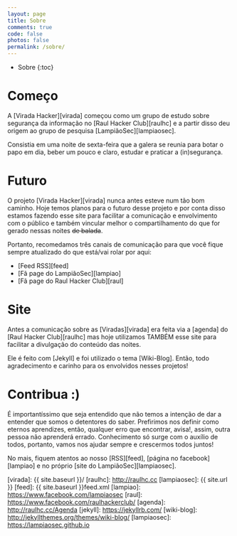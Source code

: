 ```yaml
---
layout: page
title: Sobre
comments: true
code: false
photos: false
permalink: /sobre/
---
```


* Sobre
{:toc}

# Começo

A [Virada Hacker][virada] começou como um grupo de estudo sobre segurança da informação no [Raul Hacker Club][raulhc] e a partir disso deu origem ao grupo de pesquisa [LampiãoSec][lampiaosec].

Consistia em uma noite de sexta-feira que a galera se reunia para botar o papo em dia, beber um pouco e claro, estudar e praticar a (in)segurança.

# Futuro

O projeto [Virada Hacker][virada] nunca antes esteve num tão bom caminho. Hoje temos planos para o futuro desse projeto e por conta disso estamos fazendo esse site para facilitar a comunicação e envolvimento com o público e também vincular melhor o compartilhamento do que for gerado nessas noites <del>de balada</del>.

Portanto, recomedamos três canais de comunicação para que você fique sempre atualizado do que está/vai rolar por aqui:

* [Feed RSS][feed]
* [Fã page do LampiãoSec][lampiao]
* [Fã page do Raul Hacker Club][raul]

# Site

Antes a comunicação sobre as [Viradas][virada] era feita via a [agenda] do [Raul Hacker Club][raulhc] mas hoje utilizamos TAMBÉM esse site para facilitar a divulgação do conteúdo das noites.

Ele é feito com [Jekyll] e foi utilizado o tema [Wiki-Blog]. Então, todo agradecimento e carinho para os envolvidos nesses projetos!

# Contribua :)

É importantíssimo que seja entendido que não temos a intenção de dar a entender que somos o detentores do saber. Prefirimos nos definir como eternos aprendizes, então, qualquer erro que encontrar, avisa!, assim, outra pessoa não aprenderá errado. Conhecimento só surge com o auxílio de todos, portanto, vamos nos ajudar sempre e crescermos todos juntos!

No mais, fiquem atentos ao nosso [RSS][feed], [página no facebook][lampiao] e no próprio [site do LampiãoSec][lampiaosec].

[virada]: {{ site.baseurl }}/
[raulhc]: http://raulhc.cc
[lampiaosec]: {{ site.url }}
[feed]: {{ site.baseurl }}feed.xml
[lampiao]: https://www.facebook.com/lampiaosec
[raul]: https://www.facebook.com/raulhackerclub/
[agenda]: http://raulhc.cc/Agenda
[jekyll]: https://jekyllrb.com/
[wiki-blog]: http://jekyllthemes.org/themes/wiki-blog/
[lampiaosec]: https://lampiaosec.github.io
